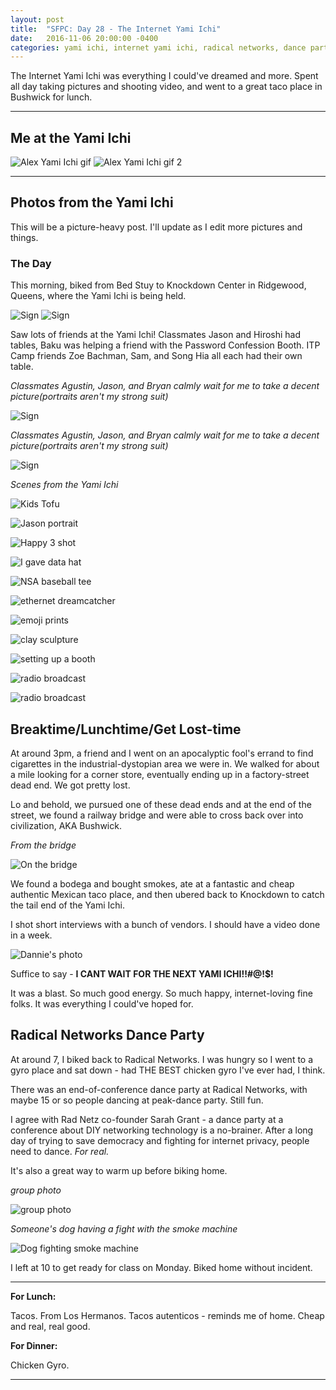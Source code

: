 ```yaml
---
layout: post
title:  "SFPC: Day 28 - The Internet Yami Ichi"
date:   2016-11-06 20:00:00 -0400
categories: yami ichi, internet yami ichi, radical networks, dance party
---
```


The Internet Yami Ichi was everything I could've dreamed and more. Spent all day taking pictures and shooting video, and went to a great taco place in Bushwick for lunch.

-----

<h2>Me at the Yami Ichi</h2>

![Alex Yami Ichi gif](/images/alexYamiIchi.gif)
![Alex Yami Ichi gif 2](/images/IMG_5449.gif)

-----
<h2>Photos from the Yami Ichi</h2>

This will be a picture-heavy post. I'll update as I edit more pictures and things.

<h3>The Day</h3>

This morning, biked from Bed Stuy to Knockdown Center in Ridgewood, Queens, where the Yami Ichi is being held.

![Sign](/images/yamiichi_11062016_0_27.JPG)
![Sign](/images/yamiichi_11062016_0_2.JPG)

Saw lots of friends at the Yami Ichi! Classmates Jason and Hiroshi had tables, Baku was helping a friend with the Password Confession Booth. ITP Camp friends Zoe Bachman, Sam, and Song Hia all each had their own table.

*Classmates Agustin, Jason, and Bryan calmly wait for me to take a decent picture(portraits aren't my strong suit)*

![Sign](/images/yamiichi_11062016_0_26.JPG)

*Classmates Agustin, Jason, and Bryan calmly wait for me to take a decent picture(portraits aren't my strong suit)*

![Sign](/images/yamiichi_11062016_0_26.JPG)

*Scenes from the Yami Ichi*

![Kids Tofu](/images/yamiichi_11062016_0_8.JPG)

![Jason portrait](/images/yamiichi_11062016_0_9.JPG)

![Happy 3 shot](/images/yamiichi_11062016_0_11.JPG)

![I gave data hat](/images/yamiichi_11062016_0_13.JPG)

![NSA baseball tee](/images/yamiichi_11062016_0_14.JPG)

![ethernet dreamcatcher](/images/yamiichi_11062016_0_17.JPG)

![emoji prints](/images/yamiichi_11062016_0_18.JPG)

![clay sculpture](/images/yamiichi_11062016_0_20.JPG)

![setting up a booth](/images/yamiichi_11062016_0_23.JPG)

![radio broadcast](/images/yamiichi_11062016_0_25.JPG)

![radio broadcast](/images/IMG_5452.jpg)


<h2>Breaktime/Lunchtime/Get Lost-time</h2>

At around 3pm, a friend and I went on an apocalyptic fool's errand to find cigarettes in the industrial-dystopian area we were in. We walked for about a mile looking for a corner store, eventually ending up in a factory-street dead end. We got pretty lost.

Lo and behold, we pursued one of these dead ends and at the end of the street, we found a railway bridge and were able to cross back over into civilization, AKA Bushwick.

*From the bridge*

![On the bridge](/images/IMG_5450.jpg)

We found a bodega and bought smokes, ate at a fantastic and cheap authentic Mexican taco place, and then ubered back to Knockdown to catch the tail end of the Yami Ichi.

I shot short interviews with a bunch of vendors. I should have a video done in a week.

![Dannie's photo](/images/)

Suffice to say - **I CANT WAIT FOR THE NEXT YAMI ICHI!!#@!$!**

It was a blast. So much good energy. So much happy, internet-loving fine folks. It was everything I could've hoped for.

<h2>Radical Networks Dance Party</h2>

At around 7, I biked back to Radical Networks. I was hungry so I went to a gyro place and sat down - had THE BEST chicken gyro I've ever had, I think.

There was an end-of-conference dance party at Radical Networks, with maybe 15 or so people dancing at peak-dance party. Still fun.

I agree with Rad Netz co-founder Sarah Grant - a dance party at a conference about DIY networking technology is a no-brainer. After a long day of trying to save democracy and fighting for internet privacy, people need to dance.
*For real.*

It's also a great way to warm up before biking home.

*group photo*

![group photo](/images/)

*Someone's dog having a fight with the smoke machine*

![Dog fighting smoke machine](/images/IMG_5454.jpg)

I left at 10 to get ready for class on Monday. Biked home without incident.

-----

**For Lunch:**

Tacos. From Los Hermanos. Tacos autenticos - reminds me of home. Cheap and real, real good.

**For Dinner:**

Chicken Gyro.

-----

